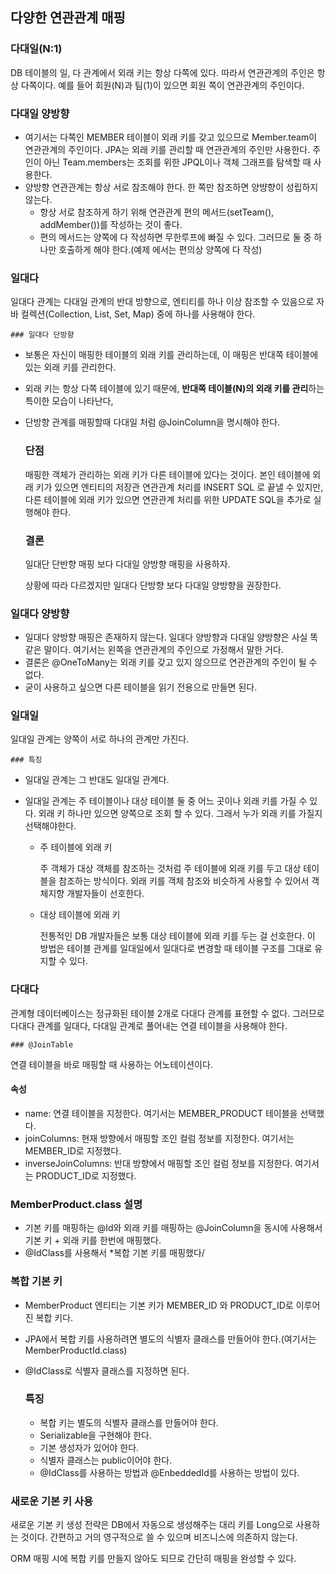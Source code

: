 ## 다양한 연관관계 매핑

### 다대일(N:1)

DB 테이블의 일, 다 관계에서 외래 키는 항상 다쪽에 있다. 따라서 연관관계의 주인은 항상 다쪽이다.
예를 들어 회원(N)과 팀(1)이 있으면 회원 쪽이 연관관계의 주인이다.

### 다대일 양방향

- 여기서는 다쪽인 MEMBER 테이블이 외래 키를 갖고 있으므로 Member.team이 연관관계의 주인이다. JPA는 외래 키를 관리할 때 연관관계의 주인만 사용한다. 주인이 아닌 Team.members는 조회를 위한 JPQL이나 객체 그래프를 탐색할 때 사용한다.
- 양방향 연관관계는 항상 서로 참조해야 한다. 한 쪽만 참조하면 양뱡향이 성립하지 않는다.
  - 항상 서로 참조하게 하기 위해 연관관계 편의 메서드(setTeam(), addMember())를 작성하는 것이 좋다.
  - 편의 메서드는 양쪽에 다 작성하면 무한루프에 빠질 수 있다.
    그러므로 둘 중 하나만 호출하게 해야 한다.(예제 에서는 편의상 양쪽에 다 작성)



### 일대다

일대다 관계는 다대일 관계의 반대 방향으로, 엔티티를 하나 이상 참조할 수 있음으로 자바 컬렉션(Collection, List, Set, Map) 중에 하나를 사용해야 한다.

	### 일대다 단방향

 - 보통은 자신이 매핑한 테이블의 외래 키를 관리하는데, 이 매핑은 반대쪽 테이블에 있는 외래 키를 관리한다.

 - 외래 키는 항상 다쪽 테이블에 있기 때문에, **반대쪽 테이블(N)의 외래 키를 관리**하는 특이한 모습이 나타난다,

 - 단방향 관계를 매핑할때 다대일 처럼 @JoinColumn을 명시해야 한다.

   

   ### 단점

   매핑한 객체가 관리하는 외래 키가 다른 테이블에 있다는 것이다.
   본인 테이블에 외래 키가 있으면 엔티티의 저장관 연관관계 처리를 INSERT SQL 로 끝낼 수 있지만,
   다른 테이블에 외래 키가 있으면 연관관계 처리를 위한 UPDATE SQL을 추가로 실행해야 한다.

   

   ### 결론

   일대단 단반향 매핑 보다 다대일 양방향 매핑을 사용하자.

   상황에 따라 다르겠지만 일대다 단방향 보다 다대일 양방향을 권장한다.

### 일대다 양방향

- 일대다 양방향 매핑은 존재하지 않는다. 일대다 양방향과 다대일 양방향은 사실 똑같은 말이다. 여기서는 왼쪽을 연관관계의 주인으로 가정해서 말한 거다.
- 결론은 @OneToMany는 외래 키를 갖고 있지 않으므로 연관관계의 주인이 될 수 없다.
- 굳이 사용하고 싶으면 다른 테이블을 읽기 전용으로 만들면 된다.



### 일대일

일대일 관계는 양쪽이 서로 하나의 관계만 가진다.

	### 특징

- 일대일 관계는 그 반대도 일대일 관계다.

- 일대일 관계는 주 테이블이나 대상 테이블 둘 중 어느 곳이나 외래 키를 가질 수 있다.
  외래 키 하나만 있으면 양쪽으로 조회 할 수 있다. 그래서 누가 외래 키를 가질지 선택해야한다.

  - 주 테이블에 외래 키

    주 객체가  대상 객체를 참조하는 것처럼 주 테이블에 외래 키를 두고 대상 테이블을 참조하는 방식이다.
    외래 키를 객체 참조와 비슷하게 사용할 수 있어서 객체지향 개발자들이 선호한다.

  - 대상 테이블에 외래 키

    전통적인 DB 개발자들은 보통 대상 테이블에 외래 키를 두는 걸 선호한다.
    이 방법은 테이블 관계를 일대일에서 일대다로 변경할 때 테이블 구조를 그대로 유지할 수 있다.



### 다대다

관계형 데이터베이스는 정규화된 테이블 2개로 다대다 관계를 표현할 수 없다.
그러므로 다대다 관계를 일대다, 다대일 관계로 풀어내는 연결 테이블을 사용해야 한다.

	### @JoinTable

 연결 테이블을 바로 매핑할 때 사용하는 어노테이션이다.

#### 속성

- name: 연결 테이블을 지정한다. 여기서는 MEMBER_PRODUCT 테이블을 선택했다.
- joinColumns: 현재 방향에서 매핑할 조인 컬럼 정보를 지정한다. 여기서는 MEMBER_ID로 지정했다.
- inverseJoinColumns: 반대 방향에서 매핑할 조인 컬럼 정보를 지정한다. 여기서는 PRODUCT_ID로 지정했다.



### MemberProduct.class 설명

- 기본 키를 매핑하는 @Id와 외래 키를 매핑하는 @JoinColumn을 동시에 사용해서 기본 키 + 외래 키를 한번에 매핑했다.
- @IdClass를 사용해서 *복합 기본 키를 매핑했다/

### 복합 기본 키

- MemberProduct 엔티티는 기본 키가 MEMBER_ID 와 PRODUCT_ID로 이루어진 복합 키다.

- JPA에서 복합 키를 사용하려면 별도의 식별자 클래스를 만들어야 한다.(여기서는 MemberProductId.class)

- @IdClass로 식별자 클래스를 지정하면 된다.

  ### 특징

  - 복합 키는 별도의 식별자 클래스를 만들어야 한다.
  - Serializable을 구현해야 한다.
  - 기본 생성자가 있어야 한다.
  - 식별자 클래스는 public이어야 한다.
  - @IdClass를 사용하는 방법과 @EnbeddedId를 사용하는 방법이 있다.

### 새로운 기본 키 사용

새로운 기본 키 생성 전략은 DB에서 자동으로 생성해주는 대리 키를 Long으로 사용하는 것이다.
간편하고 거의 영구적으로 쓸 수 있으며 비즈니스에 의존하지 않는다.

ORM 매핑 시에 복합 키를 만들지 않아도 되므로 간단히 매핑을 완성할 수 있다.